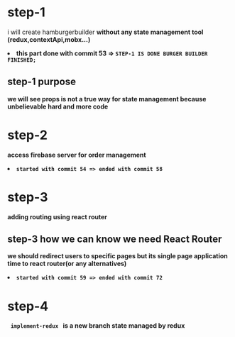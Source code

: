 <h1>step-1</h1>
<p> i will create hamburgerbuilder <b>without<b/> any state management tool (redux,contextApi,mobx...) <br>
    <li>this part done with commit 53 => <code>STEP-1 IS DONE BURGER BUILDER FINISHED;</code></li></p>
<h2>step-1 purpose</h2>
<p> we will see props is not a true way for state management because unbelievable hard and more code</p>
 
<h1>step-2</h1>
<p>
access firebase server for order management
<li>
<code>started with commit 54 => ended with commit 58 </code>
</li>
</p>
 
<h1>step-3</h1>
<p>adding routing using react router</p>
<h2>step-3 how we can know we need React Router</h2>
<p> we should redirect users to specific pages but its single page application time to react router(or any alternatives) </p>
<li>
<code>started with commit 59 => ended with commit 72 </code>
</li>

<h1>step-4</h1>
<p><code> implement-redux </code> is a new branch state managed by redux</p>
